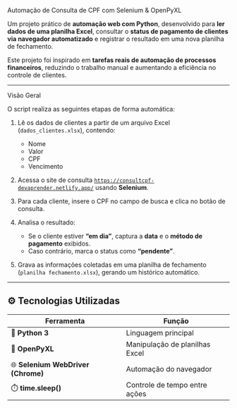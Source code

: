 Automação de Consulta de CPF com Selenium & OpenPyXL

Um projeto prático de **automação web com Python**, desenvolvido para **ler dados de uma planilha Excel**, consultar o **status de pagamento de clientes via navegador automatizado** e registrar o resultado em uma nova planilha de fechamento.  

Este projeto foi inspirado em **tarefas reais de automação de processos financeiros**, reduzindo o trabalho manual e aumentando a eficiência no controle de clientes.

---

Visão Geral

O script realiza as seguintes etapas de forma automática:

1. Lê os dados de clientes a partir de um arquivo Excel (`dados_clientes.xlsx`), contendo:
   - Nome  
   - Valor  
   - CPF  
   - Vencimento  

2. Acessa o site de consulta [`https://consultcpf-devaprender.netlify.app/`](https://consultcpf-devaprender.netlify.app/) usando **Selenium**.  

3. Para cada cliente, insere o CPF no campo de busca e clica no botão de consulta.

4. Analisa o resultado:
   - Se o cliente estiver **“em dia”**, captura a **data** e o **método de pagamento** exibidos.
   - Caso contrário, marca o status como **“pendente”**.

5. Grava as informações coletadas em uma planilha de fechamento (`planilha fechamento.xlsx`), gerando um histórico automático.

---

## ⚙️ Tecnologias Utilizadas

| Ferramenta | Função |
|-------------|---------|
| 🐍 **Python 3** | Linguagem principal |
| 📘 **OpenPyXL** | Manipulação de planilhas Excel |
| 🌐 **Selenium WebDriver (Chrome)** | Automação do navegador |
| ⏱️ **time.sleep()** | Controle de tempo entre ações |
